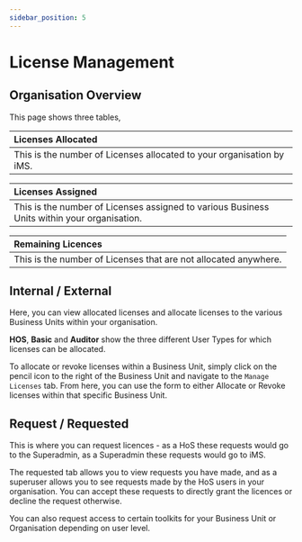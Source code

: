 ```yaml
---
sidebar_position: 5
---
```


# License Management

## Organisation Overview

This page shows three tables,

| Licenses Allocated |
| :----------------- |
| This is the number of Licenses allocated to your organisation by iMS. |

| Licenses Assigned |
| :---------------- |
| This is the number of Licenses assigned to various Business Units within your organisation. |

| Remaining Licences |
| :---------------- |
| This is the number of Licenses that are not allocated anywhere. |

## Internal / External

Here, you can view allocated licenses and allocate licenses to the various Business Units within your organisation.

**HOS**, **Basic** and **Auditor** show the three different User Types for which licenses can be allocated.

To allocate or revoke licenses within a Business Unit, simply click on the pencil icon to the right of the Business Unit and navigate to the `Manage Licenses` tab. From here, you can use the form to either Allocate or Revoke licenses within that specific Business Unit.

## Request / Requested

This is where you can request licences - as a HoS these requests would go to the Superadmin, as a Superadmin these requests would go to iMS.

The requested tab allows you to view requests you have made, and as a superuser allows you to see requests made by the HoS users in your organisation. You can accept these requests to directly grant the licences or decline the request otherwise.

You can also request access to certain toolkits for your Business Unit or Organisation depending on user level.